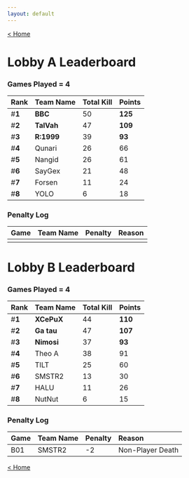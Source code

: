 ```yaml
---
layout: default
---
```


[< Home](https://kanziebub.github.io/SurvivalProtocol/)


# **Lobby A Leaderboard**

### Games Played = 4

|  Rank  | Team Name             | Total Kill | **Points** |
|:-------|:----------------------|:-----------|:-----------|
| #**1** | **BBC** | 50 | **125** | 
| #**2** | **TalVah** | 47 | **109** | 
| #**3** | **R:1999** | 39 | **93** | 
| #**4** | Qunari | 26 | 66 | 
| #**5** | Nangid | 26 | 61 | 
| #**6** | SayGex | 21 | 48 | 
| #**7** | Forsen | 11 | 24 | 
| #**8** | YOLO | 6 | 18 | 

### Penalty Log

|  Game  | Team Name | Penalty | Reason                |
|:-------|:----------|:--------|:----------------------|
|        |           |         |                       | 
 
 

# **Lobby B Leaderboard**

### Games Played = 4

|  Rank  | Team Name             | Total Kill | **Points** |
|:-------|:----------------------|:-----------|:-----------|
| #**1** | **XCePuX** | 44 | **110** | 
| #**2** | **Ga tau** | 47 | **107** | 
| #**3** | **Nimosi** | 37 | **93** | 
| #**4** | Theo A | 38 | 91 | 
| #**5** | TILT | 25 | 60 | 
| #**6** | SMSTR2 | 13 | 30 | 
| #**7** | HALU | 11 | 26 | 
| #**8** | NutNut | 6 | 15 | 

### Penalty Log

|  Game  | Team Name | Penalty | Reason                |
|:-------|:----------|:--------|:----------------------|
| B01 | SMSTR2 | -2 | Non-Player Death | 
 
 

[< Home](https://kanziebub.github.io/SurvivalProtocol/)
    